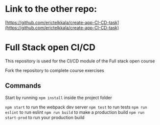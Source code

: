 # Link to the other repo:
[https://github.com/erictelkkala/create-app-CI-CD-task](https://github.com/erictelkkala/create-app-CI-CD-task)

# Full Stack open CI/CD

This repository is used for the CI/CD module of the Full stack open course

Fork the repository to complete course exercises

## Commands

Start by running `npm install` inside the project folder

`npm start` to run the webpack dev server
`npm test` to run tests
`npm run eslint` to run eslint
`npm run build` to make a production build
`npm run start-prod` to run your production build

